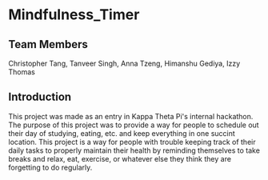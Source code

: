 # Mindfulness_Timer

## Team Members
Christopher Tang, Tanveer Singh, Anna Tzeng, Himanshu Gediya, Izzy Thomas

## Introduction
This project was made as an entry in Kappa Theta Pi's internal hackathon. The purpose of this project was to provide a way for people to schedule out their day of studying, eating, etc. and keep everything in one succint location. This project is a way for people with trouble keeping track of their daily tasks to properly maintain their health by reminding themselves to take breaks and relax, eat, exercise, or whatever else they think they are forgetting to do regularly.

